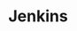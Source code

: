 
# Jenkins
<!--
jenkins自动化发布
https://www.jianshu.com/p/e2bc52db9605?utm_campaign=haruki&utm_content=note&utm_medium=reader_share&utm_source=weixin

三十二张图告诉你，Jenkins构建SpringBoot有多简单~ 
https://mp.weixin.qq.com/s/1H4E-gTyYmoueFIpK0AFlw
Jenkins书籍  
https://mp.weixin.qq.com/s/bT7VXffqHuzUZUY5c4ce7A
https://mp.weixin.qq.com/s/8tJwuwz5jMXnfg4HmPHh3g

Jenkins自动化部署Hybris 
https://mp.weixin.qq.com/s/Tmld9IZcCge23aQrf_4vsA
Jenkins 动态使用分支名称 
https://dayarch.top/p/jenkins-dynamic-using-git-branch.html
Jenkins 使用环境变量 
https://dayarch.top/p/jenkins-environment-variables.html
Jenkins自动化部署Hybris 
https://dayarch.top/p/jenkins-hybris-deploy.html
Jenkins学习之邮箱配置 
https://dayarch.top/p/jenkins-config-mail.html
Jenkins 集成 Harbor 自动发布镜像
https://mp.weixin.qq.com/s/IiZjuv23o8ui-gidyOJC2Q

-->